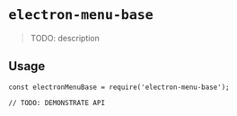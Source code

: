 # `electron-menu-base`

> TODO: description

## Usage

```
const electronMenuBase = require('electron-menu-base');

// TODO: DEMONSTRATE API
```
